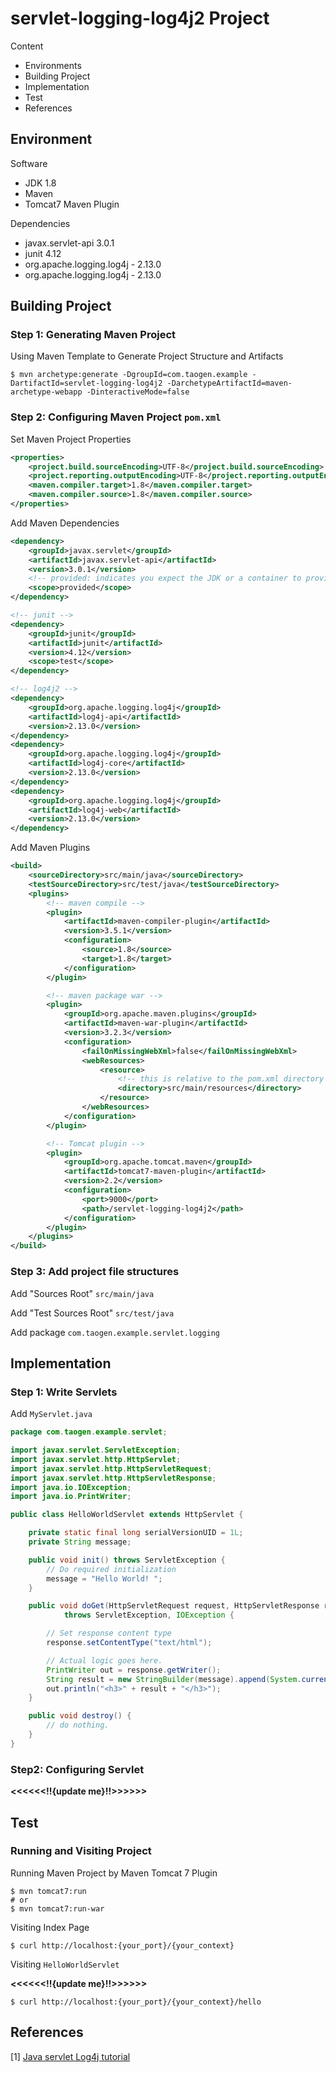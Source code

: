 # servlet-logging-log4j2 Project

Content

- Environments
- Building Project
- Implementation
- Test
- References

## Environment

Software

- JDK 1.8
- Maven
- Tomcat7 Maven Plugin

Dependencies

- javax.servlet-api 3.0.1
- junit 4.12
- org.apache.logging.log4j - 2.13.0
- org.apache.logging.log4j - 2.13.0



## Building Project

### Step 1: Generating Maven Project

Using Maven Template to Generate Project Structure and Artifacts

```shell
$ mvn archetype:generate -DgroupId=com.taogen.example -DartifactId=servlet-logging-log4j2 -DarchetypeArtifactId=maven-archetype-webapp -DinteractiveMode=false
```

### Step 2: Configuring Maven Project `pom.xml`

Set Maven Project Properties

```xml
<properties>
    <project.build.sourceEncoding>UTF-8</project.build.sourceEncoding>
    <project.reporting.outputEncoding>UTF-8</project.reporting.outputEncoding>
    <maven.compiler.target>1.8</maven.compiler.target>
    <maven.compiler.source>1.8</maven.compiler.source>
</properties>
```

Add Maven Dependencies

```xml
<dependency>
    <groupId>javax.servlet</groupId>
    <artifactId>javax.servlet-api</artifactId>
    <version>3.0.1</version>
    <!-- provided: indicates you expect the JDK or a container to provide the dependency at runtime. set the dependency on the Servlet API and related Java EE APIs to scope provided because the web container provides those classes. -->
    <scope>provided</scope>
</dependency>

<!-- junit -->
<dependency>
    <groupId>junit</groupId>
    <artifactId>junit</artifactId>
    <version>4.12</version>
    <scope>test</scope>
</dependency>

<!-- log4j2 -->
<dependency>
    <groupId>org.apache.logging.log4j</groupId>
    <artifactId>log4j-api</artifactId>
    <version>2.13.0</version>
</dependency>
<dependency>
    <groupId>org.apache.logging.log4j</groupId>
    <artifactId>log4j-core</artifactId>
    <version>2.13.0</version>
</dependency>
<dependency>
    <groupId>org.apache.logging.log4j</groupId>
    <artifactId>log4j-web</artifactId>
    <version>2.13.0</version>
</dependency>
```

Add Maven Plugins

``` xml
<build>
    <sourceDirectory>src/main/java</sourceDirectory>
    <testSourceDirectory>src/test/java</testSourceDirectory>
    <plugins>
        <!-- maven compile -->
        <plugin>
            <artifactId>maven-compiler-plugin</artifactId>
            <version>3.5.1</version>
            <configuration>
                <source>1.8</source>
                <target>1.8</target>
            </configuration>
        </plugin>

        <!-- maven package war -->
        <plugin>
            <groupId>org.apache.maven.plugins</groupId>
            <artifactId>maven-war-plugin</artifactId>
            <version>3.2.3</version>
            <configuration>
                <failOnMissingWebXml>false</failOnMissingWebXml>
                <webResources>
                    <resource>
                        <!-- this is relative to the pom.xml directory -->
                        <directory>src/main/resources</directory>
                    </resource>
                </webResources>
            </configuration>
        </plugin>

        <!-- Tomcat plugin -->
        <plugin>
            <groupId>org.apache.tomcat.maven</groupId>
            <artifactId>tomcat7-maven-plugin</artifactId>
            <version>2.2</version>
            <configuration>
                <port>9000</port>
                <path>/servlet-logging-log4j2</path>
            </configuration>
        </plugin>
    </plugins>
</build>
```

### Step 3: Add project file structures  

Add "Sources Root" `src/main/java`

Add "Test Sources Root" `src/test/java`

Add package `com.taogen.example.servlet.logging`



## Implementation

### Step 1: Write Servlets

Add `MyServlet.java`

```java
package com.taogen.example.servlet;

import javax.servlet.ServletException;
import javax.servlet.http.HttpServlet;
import javax.servlet.http.HttpServletRequest;
import javax.servlet.http.HttpServletResponse;
import java.io.IOException;
import java.io.PrintWriter;

public class HelloWorldServlet extends HttpServlet {

    private static final long serialVersionUID = 1L;
    private String message;

    public void init() throws ServletException {
        // Do required initialization
        message = "Hello World! ";
    }

    public void doGet(HttpServletRequest request, HttpServletResponse response)
            throws ServletException, IOException {

        // Set response content type
        response.setContentType("text/html");

        // Actual logic goes here.
        PrintWriter out = response.getWriter();
        String result = new StringBuilder(message).append(System.currentTimeMillis()).toString();
        out.println("<h3>" + result + "</h3>");
    }

    public void destroy() {
        // do nothing.
    }
}

```

### Step2: Configuring Servlet 

**<<<<<<!!{update me}!!>>>>>>**



## Test

### Running and Visiting Project

Running Maven Project by Maven Tomcat 7 Plugin

```shell
$ mvn tomcat7:run
# or
$ mvn tomcat7:run-war
```

Visiting Index Page

```shell
$ curl http://localhost:{your_port}/{your_context}
```

Visiting `HelloWorldServlet`

**<<<<<<!!{update me}!!>>>>>>**

```shell
$ curl http://localhost:{your_port}/{your_context}/hello
```



## References

[1] [Java servlet Log4j tutorial](http://zetcode.com/articles/javaservletlog4j/)

